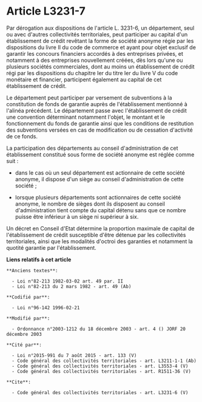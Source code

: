 # Article L3231-7

Par dérogation aux dispositions de l'article L. 3231-6, un département, seul ou avec d'autres collectivités territoriales,
peut participer au capital d'un établissement de crédit revêtant la forme de société anonyme régie par les dispositions du
livre II du code de commerce et ayant pour objet exclusif de garantir les concours financiers accordés à des entreprises
privées, et notamment à des entreprises nouvellement créées, dès lors qu'une ou plusieurs sociétés commerciales, dont au
moins un établissement de crédit régi par les dispositions du chapitre Ier du titre Ier du livre V du code monétaire et
financier, participent également au capital de cet établissement de crédit. 

Le département peut participer par versement de subventions à la constitution de fonds de garantie auprès de l'établissement
mentionné à l'alinéa précédent. Le département passe avec l'établissement de crédit une convention déterminant notamment
l'objet, le montant et le fonctionnement du fonds de garantie ainsi que les conditions de restitution des subventions versées
en cas de modification ou de cessation d'activité de ce fonds. 

La participation des départements au conseil d'administration de cet établissement constitué sous forme de société anonyme
est réglée comme suit :

- dans le cas où un seul département est actionnaire de cette société anonyme, il dispose d'un siège au conseil
d'administration de cette société ;

- lorsque plusieurs départements sont actionnaires de cette société anonyme, le nombre de sièges dont ils disposent au
conseil d'administration tient compte du capital détenu sans que ce nombre puisse être inférieur à un siège ni supérieur à
six. 

Un décret en Conseil d'Etat détermine la proportion maximale de capital de l'établissement de crédit susceptible d'être
détenue par les collectivités territoriales, ainsi que les modalités d'octroi des garanties et notamment la quotité garantie
par l'établissement.

**Liens relatifs à cet article**

	**Anciens textes**:

	  - Loi n°82-213 1982-03-02 art. 49 par. II
	  - Loi n°82-213 du 2 mars 1982 - art. 49 (Ab)

	**Codifié par**:

	  - Loi n°96-142 1996-02-21

	**Modifié par**:

	  - Ordonnance n°2003-1212 du 18 décembre 2003 - art. 4 () JORF 20 décembre 2003

	**Cité par**:

	  - Loi n°2015-991 du 7 août 2015 - art. 133 (V)
	  - Code général des collectivités territoriales - art. L3211-1-1 (Ab)
	  - Code général des collectivités territoriales - art. L3553-4 (V)
	  - Code général des collectivités territoriales - art. R1511-36 (V)

	**Cite**:

	  - Code général des collectivités territoriales - art. L3231-6 (V)

